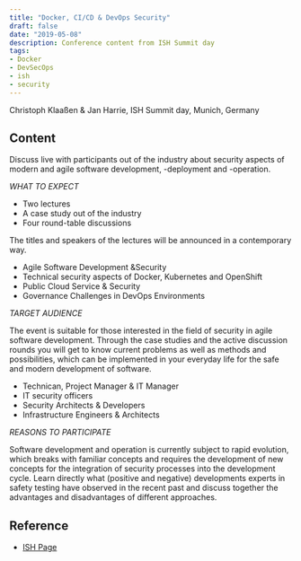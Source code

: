 ```yaml
---
title: "Docker, CI/CD & DevOps Security"
draft: false
date: "2019-05-08"
description: Conference content from ISH Summit day
tags:
- Docker
- DevSecOps
- ish
- security
---
```


Christoph Klaaßen & Jan Harrie, ISH Summit day, Munich, Germany
<!--more-->

## Content

Discuss live with participants out of the industry about security aspects of modern and agile software development, -deployment and -operation.

*WHAT TO EXPECT*

- Two lectures
- A case study out of the industry
- Four round-table discussions

The titles and speakers of the lectures will be announced in a contemporary way.

- Agile Software Development &Security
- Technical security aspects of Docker, Kubernetes and OpenShift
- Public Cloud Service & Security
- Governance Challenges in DevOps Environments

*TARGET AUDIENCE*

The event is suitable for those interested in the field of security in agile software development. Through the case studies and the active discussion rounds you will get to know current problems as well as methods and possibilities, which can be implemented in your everyday life for the safe and modern development of software.

- Technican, Project Manager & IT Manager
- IT security officers
- Security Architects & Developers
- Infrastructure Engineers & Architects

*REASONS TO PARTICIPATE*

Software development and operation is currently subject to rapid evolution, which breaks with familiar concepts and requires the development of new concepts for the integration of security processes into the development cycle. Learn directly what (positive and negative) developments experts in safety testing have observed in the recent past and discuss together the advantages and disadvantages of different approaches.


## Reference

- [ISH Page](https://www.ish-muc.com/summit#Docker)



